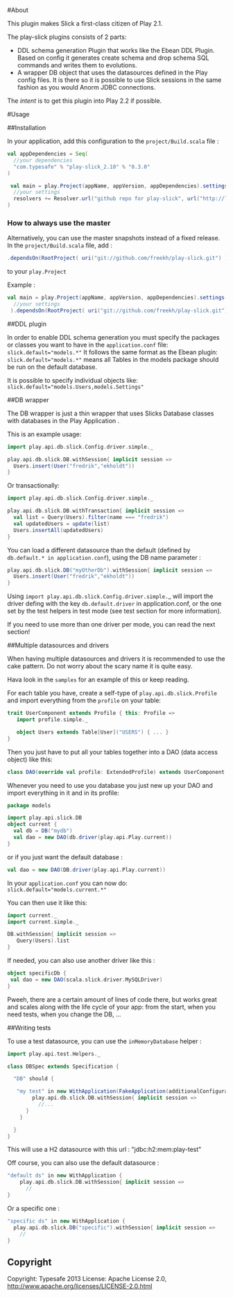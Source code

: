 #About

This plugin makes Slick a first-class citizen of Play 2.1.


The play-slick plugins consists of 2 parts:
 - DDL schema generation Plugin that works like the Ebean DDL Plugin. Based on config it generates create schema and drop schema SQL commands and writes them to evolutions.
 - A wrapper DB object that uses the datasources defined in the Play config files. It is there so it is possible to use Slick sessions in the same fashion as you would Anorm JDBC connections.

The *intent* is to get this plugin into Play 2.2 if possible.

#Usage

##Installation 

In your application, add this configuration to the `project/Build.scala` file :

```scala
val appDependencies = Seq(
  //your dependencies
  "com.typesafe" % "play-slick_2.10" % "0.3.0" 
)

 val main = play.Project(appName, appVersion, appDependencies).settings(
  //your settings
  resolvers += Resolver.url("github repo for play-slick", url("http://loicdescotte.github.com/releases/"))(Resolver.ivyStylePatterns)
) 
```
  
### How to always use the master

Alternatively, you can use the master snapshots instead of a fixed release. In the `project/Build.scala` file, add :

```scala
.dependsOn(RootProject( uri("git://github.com/freekh/play-slick.git") ))
```

to your `play.Project`

Example :

```scala
val main = play.Project(appName, appVersion, appDependencies).settings(
  //your settings      
 ).dependsOn(RootProject( uri("git://github.com/freekh/play-slick.git") ))
```

##DDL plugin

In order to enable DDL schema generation you must specify the packages or classes you want to have in the `application.conf` file:
`slick.default="models.*"`
It follows the same format as the Ebean plugin: `slick.default="models.*"` means all Tables in the models package should be run on the default database.

It is possible to specify individual objects like: `slick.default="models.Users,models.Settings"`

##DB wrapper

The DB wrapper is just a thin wrapper that uses Slicks Database classes with databases in the Play Application . 

This is an example usage:
  
```scala
import play.api.db.slick.Config.driver.simple._

play.api.db.slick.DB.withSession{ implicit session =>
  Users.insert(User("fredrik","ekholdt"))
}
```


Or transactionally:

```scala
import play.api.db.slick.Config.driver.simple._

play.api.db.slick.DB.withTransaction{ implicit session =>
  val list = Query(Users).filter(name === "fredrik")
  val updatedUsers = update(list)
  Users.insertAll(updatedUsers)
}
```

You can load a different datasource than the default (defined by `db.default.* in application.conf`), using the DB name parameter :

```scala
play.api.db.slick.DB("myOtherDb").withSession{ implicit session =>
  Users.insert(User("fredrik","ekholdt"))
}
```

Using `import play.api.db.slick.Config.driver.simple.`_ will import the driver defing with the key `db.default.driver` in application.conf, or the one set by the test helpers in test mode (see test section for more information).

If you need to use more than one driver per mode, you can read the next section!


##Multiple datasources and drivers

When having multiple datasources and drivers it is recommended to use the cake pattern.
Do not worry about the scary name it is quite easy.

Hava look in the `samples` for an example of this or keep reading.

For each table you have, create a self-type of `play.api.db.slick.Profile` and import everything from the `profile` on your table:

```scala
trait UserComponent extends Profile { this: Profile =>
   import profile.simple._

   object Users extends Table[User]("USERS") { ... }
}
```

Then you just have to put all your tables together into a DAO (data access object) like this:

```scala
class DAO(override val profile: ExtendedProfile) extends UserComponent with FooComponent with BarComponent with Profile
```

Whenever you need to use you database you just new up your DAO and import everything in it and in its profile:
    
```scala
package models

import play.api.slick.DB
object current {
  val db = DB("mydb")
  val dao = new DAO(db.driver(play.api.Play.current))      
} 
```

or if you just want the default database : 

```scala
val dao = new DAO(DB.driver(play.api.Play.current))
```    

In your `application.conf` you can now do: `slick.default="models.current.*"`

You can then use it like this:

```scala
import current._
import current.simple._

DB.withSession{ implicit session => 
   Query(Users).list
}
```

If needed, you can also use another driver like this : 

```scala
object specificDb {
 val dao = new DAO(scala.slick.driver.MySQLDriver)     
}
```

Pweeh, there are a certain amount of lines of code there, but works great and scales along with the life cycle of your app: from the start, when you need tests, when you change the DB, ...


##Writing tests

To use a test datasource, you can use the `inMemoryDatabase` helper : 

```scala
import play.api.test.Helpers._

class DBSpec extends Specification {

  "DB" should {

   "my test" in new WithApplication(FakeApplication(additionalConfiguration = inMemoryDatabase())) {
        play.api.db.slick.DB.withSession{ implicit session =>
          //...
      }
    }

  }
}

```

This will use a H2 datasource with this url : "jdbc:h2:mem:play-test"


Off course, you can also use the default datasource :

```scala
"default ds" in new WithApplication {
    play.api.db.slick.DB.withSession{ implicit session =>
      //
}
```
   

Or a specific one : 

```scala
"specific ds" in new WithApplication {
  play.api.db.slick.DB("specific").withSession{ implicit session =>
    //
}
```


Copyright
---------

Copyright: Typesafe 2013
License: Apache License 2.0, http://www.apache.org/licenses/LICENSE-2.0.html
